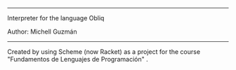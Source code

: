 ***********************************

Interpreter for the language Obliq

Author: Michell Guzmán

***********************************

Created by using Scheme (now Racket) as a project for the course "Fundamentos de Lenguajes de Programación" .
